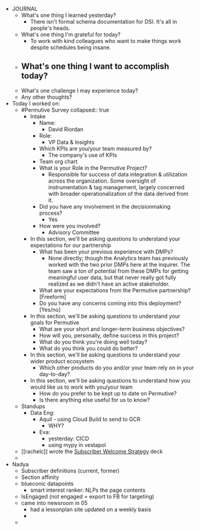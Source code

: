 - JOURNAL
	- What's one thing I learned yesterday?
		- There isn't formal schema documentation for DSI. It's all in people's heads.
	- What's one thing I'm grateful for today?
		- To work with kind colleagues who want to make things work despite schedules being insane.
	- What's one thing I want to accomplish today?
		-
	- What's one challenge I may experience today?
	- Any other thoughts?
- Today I worked on:
	- #Permutive Survey
	  collapsed:: true
		- Intake
			- Name:
				- David Riordan
			- Role:
				- VP Data & Insights
			- Which KPIs are you/your team measured by?
				- The company's use of KPIs
			- Team org chart
			- What is your Role in the Permutive Project?
				- Responsible for success of data integration & utilization across the organization. Some oversight of instrumentation & tag management, largely concerned with broader operationalization of the data derived from it.
			- Did you have any involvement in the decisionmaking process?
				- Yes
			- How were you involved?
				- Advisory Committee
		- In this section, we'll be asking questions to understand your expectations for our partnership
			- What has been your previous experience with DMPs?
				- None directly; though the Analytics team has previously worked with the two prior DMPs here at the inquirer. The team saw a ton of potential from these DMPs for getting meaningful user data, but that never really got fully realized as we didn't have an active stakeholder.
			- What are your expectations from the Permutive partnership? [Freeform]
			- Do you have any concerns coming into this deployment? [Yes/no]
		- In this section, we'll be asking questions to understand your goals for Permutive
			- What are your short and longer-term business objectives?
			- How will you, personally, define success in this project?
			- What do you think you're doing well today?
			- What do you think you could do better?
		- In this section, we'll be asking questions to understand your wider product ecosystem
			- Which other products do you and/or your team rely on in your day-to-day?
		- In this section, we'll be asking questions to understand how you would like us to work with you/your team
			- How do you prefer to be kept up to date on Permutive?
			- Is there anything else useful for us to know?
	- Standups
		- Data Eng:
			- Aquil - using Cloud Build to send to GCR
				- WHY?
			- Eva:
				- yesterday: CICD
				- using mypy in vestapol
	- [[rachelc]]  wrote the [Subscriber Welcome Strategy](https://docs.google.com/presentation/d/1IrE9L9IYFbSt31NyqfQcHrYJNbru8v-E2wv9_BG_njs/edit#slide=id.g1138567f169_0_5) deck
	-
- Nadya
	- Subscriber definitions (current, former)
	- Section affinity
	- blueconic datapoints
		- smart interest ranker: NLPs the page contents
	- IsEngaged (not engaged = export to FB for targeting)
	- came into newsroom in 05
		- had a lessonplan site updated on a weekly basis
		-
	-